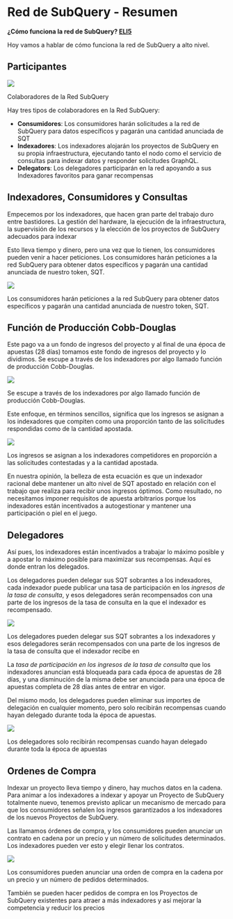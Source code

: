 # Red de SubQuery - Resumen

**¿Cómo funciona la red de SubQuery? [ELI5](https://www.dictionary.com/e/slang/eli5/#:~:text=ELI5%20stands%20for%20the%20phrase,naive%20understanding%20of%20the%20issue.)**

Hoy vamos a hablar de cómo funciona la red de SubQuery a alto nivel.

## Participantes

![](https://miro.medium.com/max/1400/1*9993cakplwupZC5tbUv3vA.png)

Colaboradores de la Red SubQuery

Hay tres tipos de colaboradores en la Red SubQuery:

- **Consumidores**: Los consumidores harán solicitudes a la red de SubQuery para datos específicos y pagarán una cantidad anunciada de SQT
- **Indexadores**: Los indexadores alojarán los proyectos de SubQuery en su propia infraestructura, ejecutando tanto el nodo como el servicio de consultas para indexar datos y responder solicitudes GraphQL.
- **Delegators**: Los delegadores participarán en la red apoyando a sus Indexadores favoritos para ganar recompensas

## Indexadores, Consumidores y Consultas

Empecemos por los indexadores, que hacen gran parte del trabajo duro entre bastidores. La gestión del hardware, la ejecución de la infraestructura, la supervisión de los recursos y la elección de los proyectos de SubQuery adecuados para indexar

Esto lleva tiempo y dinero, pero una vez que lo tienen, los consumidores pueden venir a hacer peticiones. Los consumidores harán peticiones a la red SubQuery para obtener datos específicos y pagarán una cantidad anunciada de nuestro token, SQT.

![](https://miro.medium.com/max/1400/1*dKLkzSc2uXYaPW_IXUxstQ.png)

Los consumidores harán peticiones a la red SubQuery para obtener datos específicos y pagarán una cantidad anunciada de nuestro token, SQT.

## Función de Producción Cobb-Douglas

Este pago va a un fondo de ingresos del proyecto y al final de una época de apuestas (28 días) tomamos este fondo de ingresos del proyecto y lo dividimos. Se escupe a través de los indexadores por algo llamado función de producción Cobb-Douglas.

![](https://miro.medium.com/max/1400/1*E-W7o7cWoclxHb8rXAMdpA.png)

Se escupe a través de los indexadores por algo llamado función de producción Cobb-Douglas.

Este enfoque, en términos sencillos, significa que los ingresos se asignan a los indexadores que compiten como una proporción tanto de las solicitudes respondidas como de la cantidad apostada.

![](https://miro.medium.com/max/1400/1*VhDu2BGDxd3ob7z9XkoOXA.png)

Los ingresos se asignan a los indexadores competidores en proporción a las solicitudes contestadas y a la cantidad apostada.

En nuestra opinión, la belleza de esta ecuación es que un indexador racional debe mantener un alto nivel de SQT apostado en relación con el trabajo que realiza para recibir unos ingresos óptimos. Como resultado, no necesitamos imponer requisitos de apuesta arbitrarios porque los indexadores están incentivados a autogestionar y mantener una participación o piel en el juego.

## Delegadores

Así pues, los indexadores están incentivados a trabajar lo máximo posible y a apostar lo máximo posible para maximizar sus recompensas. Aquí es donde entran los delegados.

Los delegadores pueden delegar sus SQT sobrantes a los indexadores, cada indexador puede publicar una tasa de participación en los _ingresos de la tasa de consulta_, y esos delegadores serán recompensados con una parte de los ingresos de la tasa de consulta en la que el indexador es recompensado.

![](https://miro.medium.com/max/1400/1*YoN7PV7h3a2nAFN-ODqILg.png)

Los delegadores pueden delegar sus SQT sobrantes a los indexadores y esos delegadores serán recompensados con una parte de los ingresos de la tasa de consulta que el indexador recibe en

La _tasa de participación en los ingresos de la tasa de consulta_ que los indexadores anuncian está bloqueada para cada época de apuestas de 28 días, y una disminución de la misma debe ser anunciada para una época de apuestas completa de 28 días antes de entrar en vigor.

Del mismo modo, los delegadores pueden eliminar sus importes de delegación en cualquier momento, pero solo recibirán recompensas cuando hayan delegado durante toda la época de apuestas.

![](https://miro.medium.com/max/1400/0*we0k4A07pbj86COZ)

Los delegadores solo recibirán recompensas cuando hayan delegado durante toda la época de apuestas

## Ordenes de Compra

Indexar un proyecto lleva tiempo y dinero, hay muchos datos en la cadena. Para animar a los indexadores a indexar y apoyar un Proyecto de SubQuery totalmente nuevo, tenemos previsto aplicar un mecanismo de mercado para que los consumidores señalen los ingresos garantizados a los indexadores de los nuevos Proyectos de SubQuery.

Las llamamos órdenes de compra, y los consumidores pueden anunciar un contrato en cadena por un precio y un número de solicitudes determinados. Los indexadores pueden ver esto y elegir llenar los contratos.

![](https://miro.medium.com/max/1400/1*IPtaZlt24E7h9bKNZWdSCw.png)

Los consumidores pueden anunciar una orden de compra en la cadena por un precio y un número de pedidos determinados.

También se pueden hacer pedidos de compra en los Proyectos de SubQuery existentes para atraer a más indexadores y así mejorar la competencia y reducir los precios
